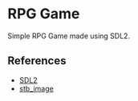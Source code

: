 # RPG Game

Simple RPG Game made using SDL2.


## References

- [SDL2](https://www.libsdl.org/)
- [stb\_image](https://github.com/nothings/stb/blob/master/stb_image.h)
